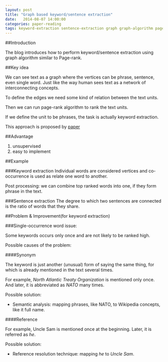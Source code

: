 ```yaml
---
layout: post
title: "Graph based keyword/sentence extraction"
date:   2014-08-07 14:00:00
categories: paper-reading
tags: keyword-extraction sentence-extraction graph graph-algorithm page-rank
---
```


##Introduction

The blog introduces how to perform keyword/sentence extraction using graph algorithm similar to Page-rank.


##Key idea

We can see text as a graph where the vertices can be phrase, sentence, even single word. Just like the way human sees text as a network of interconnecting concepts.

To define the edges we need some kind of relation between the text units.

Then we can run page-rank algorithm to rank the text units.

If we define the unit to be phrases, the task is actually keyword extraction.

This approach is proposed by [paper][paper]


##Advantage

1. unsupervised
2. easy to implement


##Example


###Keyword extraction
Individual words are considered vertices and co-occurrence is used as relate one word to another.

Post processing: we can combine top ranked words into one, if they form phrase in the text.

###Sentence extraction
The degree to which two sentences are connected is the ratio of words that they share.


##Problem & Improvement(for keyword extraction)


###Single-occurrence word issue:

Some keywords occurs only once and are not likely to be ranked high.

Possible causes of the problem:

####Synonym

The keyword is just another (unusual) form of saying the same thing, for which is already mentioned in the text several times. 

For example, *North Atlantic Treaty Organization* is mentioned only once. And later, it is abbreviated as *NATO* many times.

Possible solution:

- Semantic analysis: mapping phrases, like NATO, to Wikipedia concepts, like it full name.

####Reference

For example, Uncle Sam is mentioned once at the beginning. Later, it is referred as *he*.

Possible solution:

- Reference resolution technique: mapping *he* to *Uncle Sam*.


[paper]: http://www.cse.unt.edu/~rada/papers/mihalcea.emnlp04.pdf